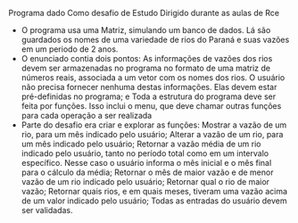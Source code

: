 
Programa dado Como desafio de Estudo Dirigido durante as aulas de Rce
- O programa usa uma Matriz, simulando um banco de dados. Lá são guardados os nomes de uma variedade de rios do Paraná e suas vazões em um periodo de 2 anos.
- O enunciado contia dois pontos: As informações de vazões dos rios devem ser armazenadas no programa no formato de uma matriz de 
números reais, associada a um vetor com os nomes dos rios. O usuário não precisa fornecer nenhuma 
destas informações. Elas devem estar pré-definidas no programa; e Toda a estrutura do programa deve ser feita por funções. Isso inclui o menu, que deve chamar outras 
funções para cada operação a ser realizada
- Parte do desafio era criar e explorar as funções: Mostrar a vazão de um rio, para um mês indicado pelo usuário; Alterar a vazão de um rio, para um mês indicado pelo usuário; Retornar a vazão média de um rio indicado pelo usuário, tanto no período total como em um intervalo específico. Nesse caso o usuário informa o mês inicial e o mês final para o cálculo da média; Retornar o mês de maior vazão e de menor vazão de um rio indicado pelo usuário; Retornar qual o rio de maior vazão; Retornar quais rios, e em quais meses, tiveram uma vazão acima de um valor indicado pelo usuário; Todas as entradas do usuário devem ser validadas.
